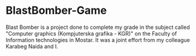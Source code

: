 # BlastBomber-Game
Blast Bomber is a project done to complete my grade in the subject called "Computer graphics (Kompjuterska grafika - KGR)" on the Faculty of Information technologies in Mostar. It was a joint effort from my colleague Karabeg Naida and I.
